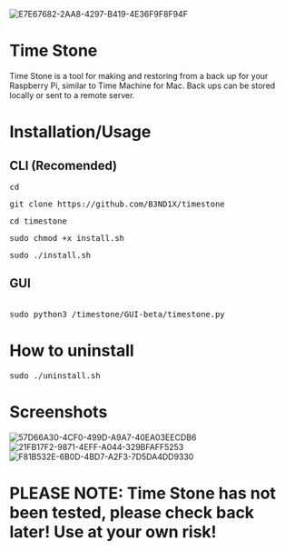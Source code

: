 ![E7E67682-2AA8-4297-B419-4E36F9F8F94F](https://user-images.githubusercontent.com/48177481/177013928-0388be36-33f4-473d-89bc-ebbc1112bbef.jpeg)
# Time Stone
Time Stone is a tool for making and restoring from a back up for your Raspberry Pi, similar to Time Machine for Mac. Back ups can be stored locally or sent to a remote server.  

# Installation/Usage

## CLI (Recomended)
<pre>
cd
</pre>
<pre>
git clone https://github.com/B3ND1X/timestone
</pre>
<pre>
cd timestone
</pre>
<pre>
sudo chmod +x install.sh
</pre>
<pre>
sudo ./install.sh
</pre>

## GUI 
<pre> 
sudo python3 /timestone/GUI-beta/timestone.py
</pre>

# How to uninstall
<pre>
sudo ./uninstall.sh
</pre>

# Screenshots

![57D66A30-4CF0-499D-A9A7-40EA03EECDB6](https://user-images.githubusercontent.com/48177481/177047358-9d6178e6-0601-46e6-bbb8-ca76a790716b.jpeg)
![21FB17F2-9871-4EFF-A044-329BFAFF5253](https://user-images.githubusercontent.com/48177481/177047359-88d84e9c-57a4-4482-9a03-9184132a0a89.jpeg)
![F81B532E-6B0D-4BD7-A2F3-7D5DA4DD9330](https://user-images.githubusercontent.com/48177481/177047360-5ba77aae-412c-48f9-82e0-7659e26dc87e.jpeg)

# PLEASE NOTE: Time Stone has not been tested, please check back later! Use at your own risk!
